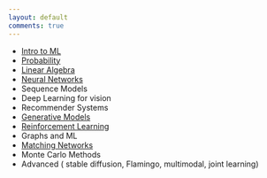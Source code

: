 ```yaml
---
layout: default
comments: true
---
```

- [Intro to ML](/intro_ml)
- [Probability](/probability)
- [Linear Algebra](/intro_numerical_methods)
- [Neural Networks](/neural_networks)
- Sequence Models
- Deep Learning for vision
- Recommender Systems
- [Generative Models](generative_models)
- [Reinforcement Learning](/rl)
- Graphs and ML
- [Matching Networks](/matching_networks)
- Monte Carlo Methods
- Advanced ( stable diffusion, Flamingo, multimodal, joint learning)
